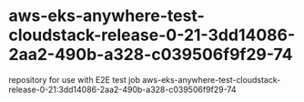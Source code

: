 # aws-eks-anywhere-test-cloudstack-release-0-21-3dd14086-2aa2-490b-a328-c039506f9f29-74
repository for use with E2E test job aws-eks-anywhere-test-cloudstack-release-0-21:3dd14086-2aa2-490b-a328-c039506f9f29-74
